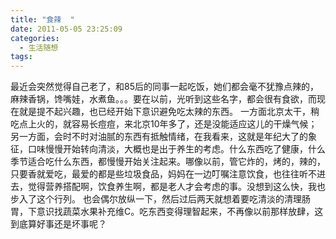 ```yaml
---
title: "食辣  "
date: 2011-05-05 23:25:09
categories:
  - 生活随想
tags:
---
```


最近会突然觉得自己老了，和85后的同事一起吃饭，她们都会毫不犹豫点辣的，麻辣香锅，馋嘴娃，水煮鱼。。。要在以前，光听到这些名字，都会很有食欲，而现在就是提不起兴趣，也已经开始下意识避免吃太辣的东西。 一方面北京太干，稍吃点上火的，就容易长痘痘，来北京10年多了，还是没能适应这儿的干燥气候；另一方面，会时不时对油腻的东西有抵触情绪，在我看来，这就是年纪大了的象征，口味慢慢开始转向清淡，大概也是出于养生的考虑。什么东西吃了健康，什么季节适合吃什么东西，都慢慢开始关注起来。哪像以前，管它炸的，烤的，辣的，只要香就爱吃，最爱的都是些垃圾食品，妈妈在一边叮嘱注意饮食，也往往听不进去，觉得营养搭配啊，饮食养生啊，都是老人才会考虑的事。没想到这么快，我也步入了这个行列。 也会偶尔放纵一下，然后过后两天就想着要吃清淡的清理肠胃，下意识找蔬菜水果补充维C。吃东西变得理智起来，不再像以前那样放肆，这到底算好事还是坏事呢？